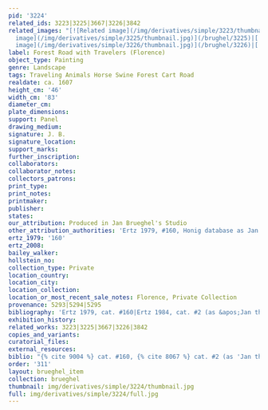 ```yaml
---
pid: '3224'
related_ids: 3223|3225|3667|3226|3842
related_images: "[![Related image](/img/derivatives/simple/3223/thumbnail.jpg)](/brughel/3223)|[![Related
  image](/img/derivatives/simple/3225/thumbnail.jpg)](/brughel/3225)|[![Related image](/img/derivatives/simple/3667/thumbnail.jpg)](/brughel/3667)|[![Related
  image](/img/derivatives/simple/3226/thumbnail.jpg)](/brughel/3226)|[![Related image](/img/derivatives/simple/3842/thumbnail.jpg)](/brughel/3842)"
label: Forest Road with Travelers (Florence)
object_type: Painting
genre: Landscape
tags: Traveling Animals Horse Swine Forest Cart Road
realdate: ca. 1607
height_cm: '46'
width_cm: '83'
diameter_cm: 
plate_dimensions: 
support: Panel
drawing_medium: 
signature: J. B.
signature_location: 
support_marks: 
further_inscription: 
collaborators: 
collaborator_notes: 
collectors_patrons: 
print_type: 
print_notes: 
printmaker: 
publisher: 
states: 
our_attribution: Produced in Jan Brueghel's Studio
other_attribution_authorities: 'Ertz 1979, #160, Honig database as Jan and studio'
ertz_1979: '160'
ertz_2008: 
bailey_walker: 
hollstein_no: 
collection_type: Private
location_country: 
location_city: 
location_collection: 
location_or_most_recent_sale_notes: Florence, Private Collection
provenance: 5293|5294|5295
bibliography: 'Ertz 1979, cat. #160|Ertz 1984, cat. #2 (as &apos;Jan the Younger&apos;)'
exhibition_history: 
related_works: 3223|3225|3667|3226|3842
copies_and_variants: 
curatorial_files: 
external_resources: 
biblio: "{% cite 9004 %} cat. #160, {% cite 8067 %} cat. #2 (as 'Jan the Younger')"
order: '311'
layout: brueghel_item
collection: brueghel
thumbnail: img/derivatives/simple/3224/thumbnail.jpg
full: img/derivatives/simple/3224/full.jpg
---
```

